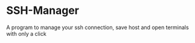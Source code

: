 # SSH-Manager
A program to manage your ssh connection, save host and open terminals with only a click
